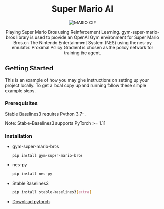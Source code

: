 

<!-- Improved compatibility of back to top link: See: https://github.com/othneildrew/Best-README-Template/pull/73 -->
<a name="readme-top"></a>



<h1 align="center">Super Mario AI</h1>

<p align="center">
  <img src= "mario.gif" alt="MARIO GIF" />
</p>
  <p align="center">
    Playing Super Mario Bros using Reinforcement Learning. gym-super-mario-bros library is used to provide an OpenAI Gym environment for Super Mario Bros.on The Nintendo Entertainment System (NES) using the nes-py emulator. Proximal Policy Gradient is chosen as the policy network for training the agent. 
    
  </p>
</div>







<!-- GETTING STARTED -->
## Getting Started

This is an example of how you may give instructions on setting up your project locally.
To get a local copy up and running follow these simple example steps.

### Prerequisites

Stable Baselines3 requires Python 3.7+.

Note: Stable-Baselines3 supports PyTorch >= 1.11


### Installation

* gym-super-mario-bros
  ```sh
  pip install gym-super-mario-bros
  ```
  
  
* nes-py
  ```sh
  pip install nes-py
  ```
* Stable Baselines3

  ```sh
  pip install stable-baselines3[extra]
  ```  
* <a href="https://pytorch.org/get-started/locally/">Download pytorch</a>


